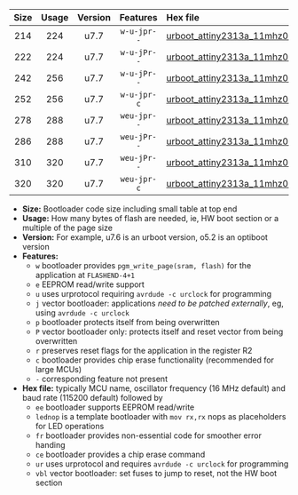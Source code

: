 |Size|Usage|Version|Features|Hex file|
|:-:|:-:|:-:|:-:|:--|
|214|224|u7.7|`w-u-jpr--`|[urboot_attiny2313a_11mhz0592_115200bps_lednop_ur_vbl.hex](https://raw.githubusercontent.com/stefanrueger/urboot.hex/main/mcus/attiny2313a/fcpu_11mhz0592/115200_bps/urboot_attiny2313a_11mhz0592_115200bps_lednop_ur_vbl.hex)|
|222|224|u7.7|`w-u-jPr--`|[urboot_attiny2313a_11mhz0592_115200bps_ur_vbl.hex](https://raw.githubusercontent.com/stefanrueger/urboot.hex/main/mcus/attiny2313a/fcpu_11mhz0592/115200_bps/urboot_attiny2313a_11mhz0592_115200bps_ur_vbl.hex)|
|242|256|u7.7|`w-u-jPr--`|[urboot_attiny2313a_11mhz0592_115200bps_lednop_fr_ur_vbl.hex](https://raw.githubusercontent.com/stefanrueger/urboot.hex/main/mcus/attiny2313a/fcpu_11mhz0592/115200_bps/urboot_attiny2313a_11mhz0592_115200bps_lednop_fr_ur_vbl.hex)|
|252|256|u7.7|`w-u-jpr-c`|[urboot_attiny2313a_11mhz0592_115200bps_lednop_fr_ce_ur_vbl.hex](https://raw.githubusercontent.com/stefanrueger/urboot.hex/main/mcus/attiny2313a/fcpu_11mhz0592/115200_bps/urboot_attiny2313a_11mhz0592_115200bps_lednop_fr_ce_ur_vbl.hex)|
|278|288|u7.7|`weu-jpr--`|[urboot_attiny2313a_11mhz0592_115200bps_ee_lednop_ur_vbl.hex](https://raw.githubusercontent.com/stefanrueger/urboot.hex/main/mcus/attiny2313a/fcpu_11mhz0592/115200_bps/urboot_attiny2313a_11mhz0592_115200bps_ee_lednop_ur_vbl.hex)|
|286|288|u7.7|`weu-jPr--`|[urboot_attiny2313a_11mhz0592_115200bps_ee_ur_vbl.hex](https://raw.githubusercontent.com/stefanrueger/urboot.hex/main/mcus/attiny2313a/fcpu_11mhz0592/115200_bps/urboot_attiny2313a_11mhz0592_115200bps_ee_ur_vbl.hex)|
|310|320|u7.7|`weu-jPr--`|[urboot_attiny2313a_11mhz0592_115200bps_ee_lednop_fr_ur_vbl.hex](https://raw.githubusercontent.com/stefanrueger/urboot.hex/main/mcus/attiny2313a/fcpu_11mhz0592/115200_bps/urboot_attiny2313a_11mhz0592_115200bps_ee_lednop_fr_ur_vbl.hex)|
|320|320|u7.7|`weu-jpr-c`|[urboot_attiny2313a_11mhz0592_115200bps_ee_lednop_fr_ce_ur_vbl.hex](https://raw.githubusercontent.com/stefanrueger/urboot.hex/main/mcus/attiny2313a/fcpu_11mhz0592/115200_bps/urboot_attiny2313a_11mhz0592_115200bps_ee_lednop_fr_ce_ur_vbl.hex)|

- **Size:** Bootloader code size including small table at top end
- **Usage:** How many bytes of flash are needed, ie, HW boot section or a multiple of the page size
- **Version:** For example, u7.6 is an urboot version, o5.2 is an optiboot version
- **Features:**
  + `w` bootloader provides `pgm_write_page(sram, flash)` for the application at `FLASHEND-4+1`
  + `e` EEPROM read/write support
  + `u` uses urprotocol requiring `avrdude -c urclock` for programming
  + `j` vector bootloader: applications *need to be patched externally*, eg, using `avrdude -c urclock`
  + `p` bootloader protects itself from being overwritten
  + `P` vector bootloader only: protects itself and reset vector from being overwritten
  + `r` preserves reset flags for the application in the register R2
  + `c` bootloader provides chip erase functionality (recommended for large MCUs)
  + `-` corresponding feature not present
- **Hex file:** typically MCU name, oscillator frequency (16 MHz default) and baud rate (115200 default) followed by
  + `ee` bootloader supports EEPROM read/write
  + `lednop` is a template bootloader with `mov rx,rx` nops as placeholders for LED operations
  + `fr` bootloader provides non-essential code for smoother error handing
  + `ce` bootloader provides a chip erase command
  + `ur` uses urprotocol and requires `avrdude -c urclock` for programming
  + `vbl` vector bootloader: set fuses to jump to reset, not the HW boot section
